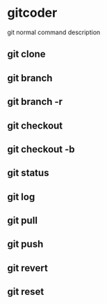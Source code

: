 # gitcoder
git normal command description
## git clone
## git branch
## git branch -r
## git checkout
## git checkout -b
## git status
## git log
## git pull
## git push
## git revert
## git reset


